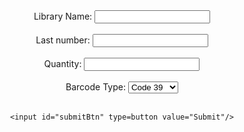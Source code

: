<script type="text/javascript" src="jquery-3.6.0.min.js"></script>
<script type="text/javascript" src="JsBarcode.all.min.js"></script>

<style>
@media print {
  .no-print {
    display: none !important;
  }
  
  header {
  	display: none !important;
  }
  
  footer {
  	display: none !important;
  }
  
  .markdown-body > h1:first-of-type {
    display: none !important;
  }
  
}

  .barcode-label {
    border: 1px solid;
    background: white;
    font: 10pt Times;
  }
  
  #form {
  	padding-bottom: 24pt;
  }
  
  .barcode-label-name {
  	color: black;
  }
  
  
</style>

<div id="form" class="no-print" align="center">
	Library Name: <input type=text id="name" value=""/><br/><br/>
	Last number: <input type=text id="startingNumber" value=""/><br/><br/>
	Quantity: <input type=text id="barcodeQuantity" value=""/><br/><br/>
	Barcode Type: <select id="barcodeType" name="type">
		<option value='code39'>Code 39</option>
		<option value='code128'>Code 128</option>
		<option value='ean13'>EAN 13</option>
		<option value='upc'>UPC-A</option>
	</select>
	<br/><br/>

	<input id="submitBtn" type=button value="Submit"/>
</div>
<div id="barcodeBox" align="center">

</div>

<script>
    $('#submitBtn').click(function(){
    	var type = $('#barcodeType').val();
    	var initNum = $('#startingNumber').val();
    	var qty = $('#barcodeQuantity').val();
    	var name = $('#name').val().toUpperCase();
    	
		$('#barcodeBox').html("");
		
		$('#barcodeBox').append("<input type='button' id='print' value='Print' class='no-print' />");
		$('#barcodeBox').append("<table border=0 align='center' cellspacing='0'>");
		for(let i = 0; i < qty; i++) {
			for(let col = 1; col <= 3; col++) {
				if(col == 1)
					$('#barcodeBox').append("<tr>");
					
				$('#barcodeBox').append(CreateBarcodeLabel(name, type, ++initNum));
				if(col == 3)
					$('#barcodeBox').append("</tr>");
			}
		}
		$('#barcodeBox').append("</table>");
    
    	JsBarcode(".barcode").init();
    });
    
    $('#barcodeBox').on("click", "#print", function(){
		window.print();
		return false;
	});
    
    function CreateBarcodeLabel(name, type, value) {
    	var html = [];
    	html.push(
    	"<td class='barcode-label' align='center'>",
    	"<span class='barcode-label-name'>" + name + "</span>",
    	"<br/>",
    	CreateBarcode(type, value),
		"</td>"); 
		
		return html.join("");
    }
    
    function CreateBarcode(type, value) {
    	var html = [];
    	html.push(
    	"<svg class='barcode'",
  		"jsbarcode-format='" + type + "'",
  		"jsbarcode-value='" + value + "'",
  		"jsbarcode-textmargin='0'",
  		"jsbarcode-margin='5'",
  		"jsbarcode-height='40'",
  		"jsbarcode-width='2'",
  		//"jsbarcode-fontSize='11'",
  		"jsbarcode-fontoptions='bold'>",
		"</svg>"); 
		
		return html.join("");
    }
    
</script>
